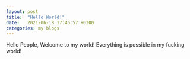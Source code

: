 ```yaml
---
layout: post
title:  "Hello World!"
date:   2021-06-18 17:46:57 +0300
categories: my blogs
---
```


Hello People, Welcome to my world! 
Everything is possible in my fucking world!